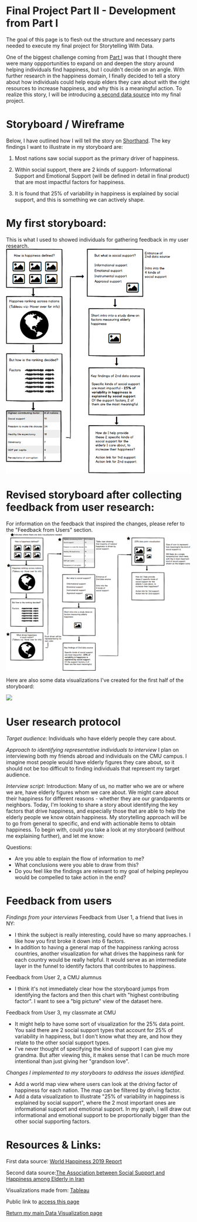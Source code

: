# Final Project Part II - Development from Part I
The goal of this page is to flesh out the structure and necessary parts needed to execute my final project for Storytelling With Data. 

One of the biggest challenge coming from [Part I](https://eileenowang.github.io/final_project_eileenwang/) was that I thought there were many oppportunities to expand on and deepen the story around helping individuals find happiness, but I couldn't decide on an angle. With further research in the happiness domain, I finally decided to tell a story about how individuals could help equip elders they care about with the right resources to increase happiness, and why this is a meaningful action. To realize this story, I will be introducing [a second data source](https://www.ncbi.nlm.nih.gov/pmc/articles/PMC6056407/) into my final project.  

# Storyboard / Wireframe 
Below, I have outlined how I will tell the story on [Shorthand](https://shorthand.com/). The key findings I want to illustrate in my storyboard are: 

1) Most nations saw social support as the primary driver of happiness. 

2) Within social support, there are 2 kinds of support- Informational Support and Emotional Support (will be defined in detail in final product) that are most impactful factors for happiness.  

3) It is found that 25% of variability in happiness is explained by social support, and this is something we can actively shape.

# My first storyboard:
This is what I used to showed individuals for gathering feedback in my user research. 
![initialwireframe](partiiwireframe_1.png)

# Revised storyboard after collecting feedback from user research:
For information on the feedback that inspired the changes, please refer to the "Feedback from Users" section.
![wireframes](partiiwireframe_2.png)

Here are also some data visualizations I've created for the first half of the storyboard: 
<div class='tableauPlaceholder' id='viz1581891805539' style='position: relative'><noscript><a href='#'><img alt=' ' src='https:&#47;&#47;public.tableau.com&#47;static&#47;images&#47;Ha&#47;Happinessworkbook_15818915524550&#47;Dashboard1&#47;1_rss.png' style='border: none' /></a></noscript><object class='tableauViz'  style='display:none;'><param name='host_url' value='https%3A%2F%2Fpublic.tableau.com%2F' /> <param name='embed_code_version' value='3' /> <param name='site_root' value='' /><param name='name' value='Happinessworkbook_15818915524550&#47;Dashboard1' /><param name='tabs' value='no' /><param name='toolbar' value='yes' /><param name='static_image' value='https:&#47;&#47;public.tableau.com&#47;static&#47;images&#47;Ha&#47;Happinessworkbook_15818915524550&#47;Dashboard1&#47;1.png' /> <param name='animate_transition' value='yes' /><param name='display_static_image' value='yes' /><param name='display_spinner' value='yes' /><param name='display_overlay' value='yes' /><param name='display_count' value='yes' /><param name='filter' value='publish=yes' /></object></div>                <script type='text/javascript'>                    var divElement = document.getElementById('viz1581891805539');
  var vizElement = divElement.getElementsByTagName('object')[0];
  if ( divElement.offsetWidth > 800 ) { vizElement.style.width='1000px';
  vizElement.style.height='827px';} else if ( divElement.offsetWidth > 500 ) { vizElement.style.width='1000px';
  vizElement.style.height='827px';} else { vizElement.style.width='100%';
  vizElement.style.height='1027px';}                     var scriptElement = document.createElement('script');                    scriptElement.src = 'https://public.tableau.com/javascripts/api/viz_v1.js';
  vizElement.parentNode.insertBefore(scriptElement, vizElement);
</script>

# User research protocol 
*Target audience:* 
Individuals who have elderly people they care about. 

*Approach to identifying representative individuals to interview*
I plan on interviewing both my friends abroad and individuals on the CMU campus. I imagine most people would have elderly figures they care about, so it should not be too difficult to finding individuals that represent my target audience. 

*Interview script:*
Introduction: Many of us, no matter who we are or where we are, have elderly figures whom we care about. We might care about their happiness for different reasons - whether they are our grandparents or neighbors. Today, I'm looking to share a story about identifying the key factors that drive happiness, and especially those that are able to help the elderly people we know obtain happiness. My storytelling approach will be to go from general to specific, and end with actionable items to obtain happiness. To begin with, could you take a look at my storyboard (without me explaining further), and let me know: 

Questions:    
- Are you able to explain the flow of information to me?
- What conclusions were you able to draw from this? 
- Do you feel like the findings are relevant to my goal of helping pepleyou would be compelled to take action in the end? 

# Feedback from users
*Findings from your interviews* 
Feedback from User 1, a friend that lives in NY: 
- I think the subject is really interesting, could have so many approaches. I like how you first broke it down into 6 factors.  
- In addition to having a general map of the happiness ranking across countries, another visualization for what drives the happiness rank for each country would be really helpful. It would serve as an intermediate layer in the funnel to identify factors that contributes to happiness. 

Feedback from User 2, a CMU alumnus
- I think it's not immediately clear how the storyboard jumps from identifying the factors and then this chart with "highest contributing factor". I want to see a "big picture" view of the dataset here. 

Feedback from User 3, my classmate at CMU
- It might help to have some sort of visualization for the 25% data point. You said there are 2 social support types that account for 25% of variability in happiness, but I don't know what they are, and how they relate to the other social support types. 
- I've never thought of specifying the kind of support I can give my grandma. But after viewing this, it makes sense that I can be much more intentional than just giving her "grandson love". 

*Changes I implemented to my storyboars to address the issues identified.*
- Add a world map view where users can look at the driving factor of happiness for each nation. The map can be filtered by driving factor. 
- Add a data visualization to illustrate "25% of variability in happiness is explained by social support", where the 2 most important ones are informational support and emotional support. In my graph, I will draw out informational and emotional support to be proportionally bigger than the other social supporting factors. 

# Resources & Links:

First data source: [World Happiness 2019 Report](https://www.kaggle.com/unsdsn/world-happiness#2019.csv)

Second data source:[The Association between Social Support and Happiness among Elderly in Iran](https://www.ncbi.nlm.nih.gov/pmc/articles/PMC6056407/)

Visualizations made from: [Tableau](https://www.tableau.com/)

Public link to [access this page](https://eileenowang.github.io/final_project_part_ii/)

[Return my main Data Visualization page](https://eileenowang.github.io/data-visualization/)
